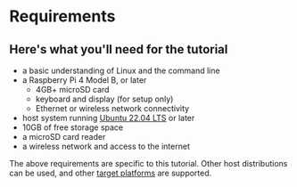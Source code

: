 # Requirements

## Here's what you'll need for the tutorial

- a basic understanding of Linux and the command line
- a Raspberry Pi 4 Model B, or later
  - 4GB+ microSD card
  - keyboard and display (for setup only)
  - Ethernet or wireless network connectivity
- host system running [Ubuntu 22.04 LTS](https://releases.ubuntu.com/20.04/) or later
- 10GB of free storage space
- a microSD card reader
- a wireless network and access to the internet

The above requirements are specific to this tutorial. Other host distributions can be used, and other [target platforms](/reference/testing-platforms) are supported. 


